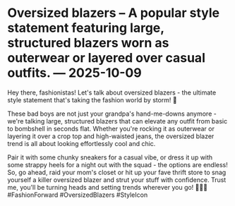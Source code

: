 # Oversized blazers – A popular style statement featuring large, structured blazers worn as outerwear or layered over casual outfits. — 2025-10-09

Hey there, fashionistas! Let's talk about oversized blazers - the ultimate style statement that's taking the fashion world by storm! 🌟

These bad boys are not just your grandpa's hand-me-downs anymore - we're talking large, structured blazers that can elevate any outfit from basic to bombshell in seconds flat. Whether you're rocking it as outerwear or layering it over a crop top and high-waisted jeans, the oversized blazer trend is all about looking effortlessly cool and chic.

Pair it with some chunky sneakers for a casual vibe, or dress it up with some strappy heels for a night out with the squad - the options are endless! So, go ahead, raid your mom's closet or hit up your fave thrift store to snag yourself a killer oversized blazer and strut your stuff with confidence. Trust me, you'll be turning heads and setting trends wherever you go! 💁‍♀️💫 #FashionForward #OversizedBlazers #StyleIcon